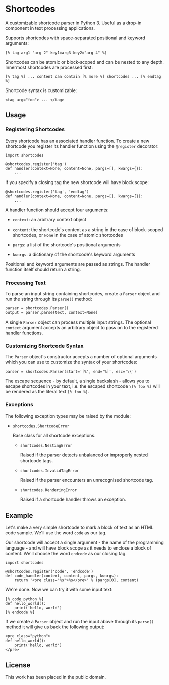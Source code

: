 
# Shortcodes

A customizable shortcode parser in Python 3. Useful as a drop-in component in text processing applications.

Supports shortcodes with space-separated positional and keyword arguments:

    [% tag arg1 "arg 2" key1=arg3 key2="arg 4" %]

Shortcodes can be atomic or block-scoped and can be nested to any depth. Innermost shortcodes are processed first:

    [% tag %] ... content can contain [% more %] shortcodes ... [% endtag %]

Shortcode syntax is customizable:

    <tag arg="foo"> ... </tag>


## Usage

### Registering Shortcodes

Every shortcode has an associated handler function. To create a new shortcode you register its handler function using the `@register` decorator:

    import shortcodes

    @shortcodes.register('tag')
    def handler(context=None, content=None, pargs=[], kwargs={}):
        ...

If you specify a closing tag the new shortcode will have block scope:

    @shortcodes.register('tag', 'endtag')
    def handler(context=None, content=None, pargs=[], kwargs={}):
        ...

A handler function should accept four arguments:

* `context`: an arbitrary context object

* `content`: the shortcode's content as a string in the case of block-scoped shortcodes, or `None` in the case of atomic shortcodes

* `pargs`: a list of the shortcode's positional arguments

* `kwargs`: a dictionary of the shortcode's keyword arguments

Positional and keyword arguments are passed as strings. The handler function
itself should return a string.


### Processing Text

To parse an input string containing shortcodes, create a `Parser` object and run the string through its `parse()` method:

    parser = shortcodes.Parser()
    output = parser.parse(text, context=None)

A single `Parser` object can process multiple input strings. The optional `context` argument accepts an arbitrary object to pass on to the registered handler functions.


### Customizing Shortcode Syntax

The `Parser` object's constructor accepts a number of optional arguments which you can use to customize the syntax of your shortcodes:

    parser = shortcodes.Parser(start='[%', end='%]', esc='\\')

The escape sequence - by default, a single backslash - allows you to escape shortcodes in your text, i.e. the escaped shortcode `\[% foo %]` will be rendered as the literal text `[% foo %]`.


### Exceptions

The following exception types may be raised by the module:

*   `shortcodes.ShortcodeError`

    Base class for all shortcode exceptions.

    *   `shortcodes.NestingError`

        Raised if the parser detects unbalanced or improperly nested shortcode tags.

    *   `shortcodes.InvalidTagError`

        Raised if the parser encounters an unrecognised shortcode tag.

    *   `shortcodes.RenderingError`

        Raised if a shortcode handler throws an exception.


## Example

Let's make a very simple shortcode to mark a block of text as an HTML code sample. We'll use the word `code` as our tag.

Our shortcode will accept a single argument - the name of the programming language - and will have block scope as it needs to enclose a block of content. We'll choose the word `endcode` as our closing tag.

    import shortcodes

    @shortcodes.register('code', 'endcode')
    def code_handler(context, content, pargs, kwargs):
        return '<pre class="%s">%s</pre>' % (pargs[0], content)

We're done. Now we can try it with some input text:

    [% code python %]
    def hello_world():
        print('hello, world')
    [% endcode %]

If we create a `Parser` object and run the input above through its `parse()` method it will give us back the following output:

    <pre class="python">
    def hello_world():
        print('hello, world')
    </pre>


## License

This work has been placed in the public domain.
